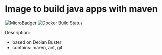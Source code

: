 # Image to build java apps with maven
[![MicroBadger](https://images.microbadger.com/badges/image/alekseyyaroslavcev/java-builder.svg)](https://hub.docker.com/r/alekseyyaroslavcev/java-builder/) ![Docker Build Status](https://img.shields.io/docker/build/alekseyyaroslavcev/java-builder.svg)

Description:
  * based on Debian Buster
  * contains: maven, ant, git
  
